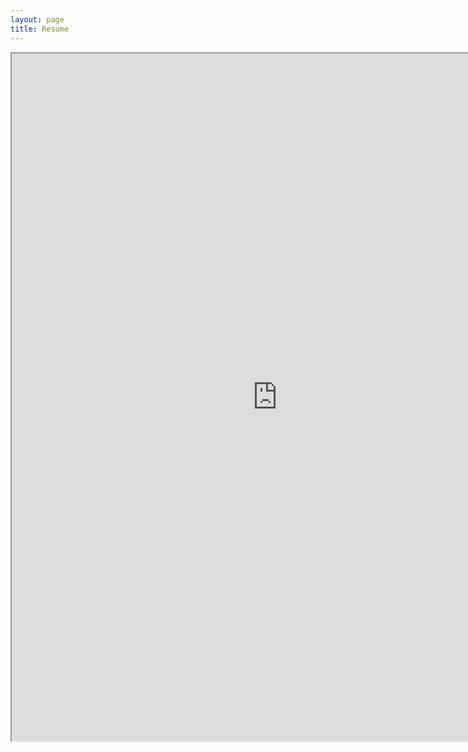 ```yaml
---
layout: page
title: Resume
---
```


<iframe src="https://resume.creddle.io/embed/bfnuoz66prf"
  width="850" height="1100" seamless></iframe>
